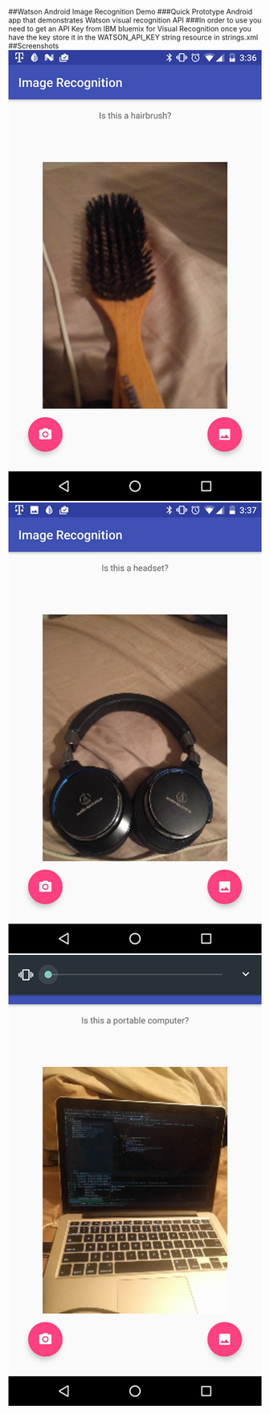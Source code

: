 ##Watson Android Image Recognition Demo
###Quick Prototype Android app that demonstrates Watson visual recognition API
###In order to use you need to get an API Key from IBM bluemix for Visual Recognition once you have the key store it in the WATSON_API_KEY string resource in strings.xml
##Screenshots
![alt text](https://github.com/FMurry/WatsonWhatsThisImage/blob/master/screenshots/Screenshot_20170310-033618.png "Hair Brush ")
![alt text](https://github.com/FMurry/WatsonWhatsThisImage/blob/master/screenshots/Screenshot_20170310-033732.png "Headphones")
![alt text](https://github.com/FMurry/WatsonWhatsThisImage/blob/master/screenshots/Screenshot_20170310-033813.png "Laptop")

